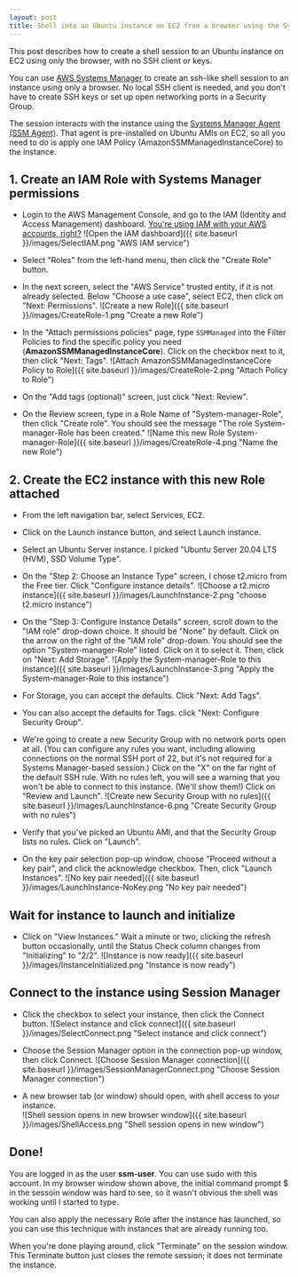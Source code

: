```yaml
---
layout: post
title: Shell into an Ubuntu instance on EC2 from a browser using the Systems Manager Agent
---
```

This post describes how to create a shell session to an Ubuntu instance on EC2 using only the browser, with no SSH client or keys.

You can use [AWS Systems Manager](https://aws.amazon.com/systems-manager/) to create an ssh-like shell session to an instance using only a browser. No local SSH client is needed, and you don't have to create SSH keys or set up open networking ports in a Security Group. 

The session interacts with the instance using the [Systems Manager Agent (SSM Agent)](https://docs.aws.amazon.com/systems-manager/latest/userguide/sysman-install-ssm-agent.html). That agent is pre-installed on Ubuntu AMIs on EC2, so all you need to do is apply one IAM Policy (AmazonSSMManagedInstanceCore) to the instance.

## 1. Create an IAM Role with Systems Manager permissions
* Login to the AWS Management Console, and go to the IAM (Identity and Access Management) dashboard.  [You're using IAM with your AWS accounts, right?](https://docs.aws.amazon.com/IAM/latest/UserGuide/introduction.html)
![Open the IAM dashboard]({{ site.baseurl }}/images/SelectIAM.png "AWS IAM service")

* Select "Roles" from the left-hand menu, then click the "Create Role" button.
* In the next screen, select the "AWS Service" trusted entity, if it is not already selected. Below "Choose a use case", select EC2, then click on "Next: Permissions".
![Create a new Role]({{ site.baseurl }}/images/CreateRole-1.png "Create a new Role")

* In the "Attach permissions policies" page, type `SSMManaged` into the Filter Policies to find the specific policy you need (**AmazonSSMManagedInstanceCore**). Click on the checkbox next to  it, then click "Next: Tags".
![Attach AmazonSSMManagedInstanceCore Policy to Role]({{ site.baseurl }}/images/CreateRole-2.png "Attach Policy to Role")

* On the "Add tags (optional)" screen, just click "Next: Review".
* On the Review screen, type in a Role Name of "System-manager-Role", then click "Create role". You should see the message "The role System-manager-Role has been created."
![Name this new Role System-manager-Role]({{ site.baseurl }}/images/CreateRole-4.png "Name the new Role")

## 2. Create the EC2 instance with this new Role attached
* From the left navigation bar, select Services, EC2.
* Click on the Launch instance button, and select Launch instance. 
* Select an Ubuntu Server instance. I picked "Ubuntu Server 20.04 LTS (HVM), SSD Volume Type". 
* On the "Step 2: Choose an Instance Type" screen, I chose t2.micro from the Free tier. Click "Configure instance details".
![Choose a t2.micro instance]({{ site.baseurl }}/images/LaunchInstance-2.png "choose t2.micro instance")

* On the "Step 3: Configure Instance Details" screen, scroll down to the "IAM role" drop-down choice.  It should be "None" by default.  Click on the arrow on the right of the "IAM role" drop-down.  You should see the option "System-manager-Role" listed.  Click on it to select it.  Then, click on "Next: Add Storage".
![Apply the System-manager-Role to this instance]({{ site.baseurl }}/images/LaunchInstance-3.png "Apply the System-manager-Role to this instance")

* For Storage, you can accept the defaults. Click "Next: Add Tags".
* You can also accept the defaults for Tags. click "Next: Configure Security Group".
* We're going to create a new Security Group with no network ports open at all. (You can configure any rules you want, including allowing connections on the normal SSH port of 22, but it's not required for a Systems Manager-based session.) Click on the "X" on the far right of the default SSH rule. With no rules left,  you will see a warning that you won't be able to connect to this instance.  (We'll show them!)  Click on "Review and Launch".
![Create new Security Group with no rules]({{ site.baseurl }}/images/LaunchInstance-6.png "Create Security Group with no rules")

* Verify that you've picked an Ubuntu AMI, and that the Security Group lists no rules.  Click on "Launch".
* On the key pair selection pop-up window, choose "Proceed without a key pair", and click the acknowledge checkbox.  Then, click "Launch Instances".
![No key pair needed]({{ site.baseurl }}/images/LaunchInstance-NoKey.png "No key pair needed")

## Wait for instance to launch and initialize
* Click on "View Instances." Wait a minute or two, clicking the refresh button occasionally, until the Status Check column changes from "Initializing" to "2/2".
![Instance is now ready]({{ site.baseurl }}/images/InstanceInitialized.png "Instance is now ready")

## Connect to the instance using Session Manager
* Click the checkbox to select your instance, then click the Connect button.
![Select instance and click connect]({{ site.baseurl }}/images/SelectConnect.png "Select instance and click connect")

* Choose the Session Manager option in the connection pop-up window, then click Connect.
![Choose Session Manager connection]({{ site.baseurl }}/images/SessionManagerConnect.png "Choose Session Manager connection")

* A new browser tab (or window) should open, with shell access to your instance.  
![Shell session opens in new browser window]({{ site.baseurl }}/images/ShellAccess.png "Shell session opens in new window")

## Done!
You are logged in as the user **ssm-user**. You can use sudo with this account. In my browser window shown above, the initial command prompt $ in the sessoin window was hard to see, so it wasn't obvious the shell was working until I started to type.

You can also apply the necessary Role after the instance has launched, so you can use this technique with instances that are already running too.

When you're done playing around, click "Terminate" on the session window. This Terminate button just closes the remote session; it does not terminate the instance.
